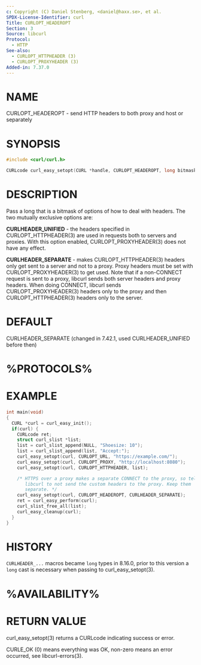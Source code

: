 ```yaml
---
c: Copyright (C) Daniel Stenberg, <daniel@haxx.se>, et al.
SPDX-License-Identifier: curl
Title: CURLOPT_HEADEROPT
Section: 3
Source: libcurl
Protocol:
  - HTTP
See-also:
  - CURLOPT_HTTPHEADER (3)
  - CURLOPT_PROXYHEADER (3)
Added-in: 7.37.0
---
```


# NAME

CURLOPT_HEADEROPT - send HTTP headers to both proxy and host or separately

# SYNOPSIS

~~~c
#include <curl/curl.h>

CURLcode curl_easy_setopt(CURL *handle, CURLOPT_HEADEROPT, long bitmask);
~~~

# DESCRIPTION

Pass a long that is a bitmask of options of how to deal with headers. The two
mutually exclusive options are:

**CURLHEADER_UNIFIED** - the headers specified in
CURLOPT_HTTPHEADER(3) are used in requests both to servers and
proxies. With this option enabled, CURLOPT_PROXYHEADER(3) does not have
any effect.

**CURLHEADER_SEPARATE** - makes CURLOPT_HTTPHEADER(3) headers only get
sent to a server and not to a proxy. Proxy headers must be set with
CURLOPT_PROXYHEADER(3) to get used. Note that if a non-CONNECT request
is sent to a proxy, libcurl sends both server headers and proxy headers. When
doing CONNECT, libcurl sends CURLOPT_PROXYHEADER(3) headers only to the
proxy and then CURLOPT_HTTPHEADER(3) headers only to the server.

# DEFAULT

CURLHEADER_SEPARATE (changed in 7.42.1, used CURLHEADER_UNIFIED before then)

# %PROTOCOLS%

# EXAMPLE

~~~c
int main(void)
{
  CURL *curl = curl_easy_init();
  if(curl) {
    CURLcode ret;
    struct curl_slist *list;
    list = curl_slist_append(NULL, "Shoesize: 10");
    list = curl_slist_append(list, "Accept:");
    curl_easy_setopt(curl, CURLOPT_URL, "https://example.com/");
    curl_easy_setopt(curl, CURLOPT_PROXY, "http://localhost:8080");
    curl_easy_setopt(curl, CURLOPT_HTTPHEADER, list);

    /* HTTPS over a proxy makes a separate CONNECT to the proxy, so tell
       libcurl to not send the custom headers to the proxy. Keep them
       separate. */
    curl_easy_setopt(curl, CURLOPT_HEADEROPT, CURLHEADER_SEPARATE);
    ret = curl_easy_perform(curl);
    curl_slist_free_all(list);
    curl_easy_cleanup(curl);
  }
}
~~~

# HISTORY

`CURLHEADER_...` macros became `long` types in 8.16.0, prior to this version
a `long` cast is necessary when passing to curl_easy_setopt(3).

# %AVAILABILITY%

# RETURN VALUE

curl_easy_setopt(3) returns a CURLcode indicating success or error.

CURLE_OK (0) means everything was OK, non-zero means an error occurred, see
libcurl-errors(3).
